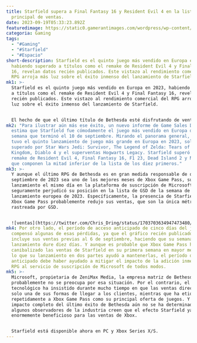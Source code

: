 ```yaml
---
title: Starfield supera a Final Fantasy 16 y Resident Evil 4 en la lista
  principal de ventas.
date: 2023-09-19T05:33:23.892Z
featuredimage: https://static0.gamerantimages.com/wordpress/wp-content/uploads/2023/09/final-fantasy-16-cover-artwork-next-to-sarah-morgan-from-starfield-screenshot.jpg?q=50&fit=contain&w=1140&h=&dpr=1.5
categoria: Gaming
tags:
  - "#Gaming"
  - "#Starfield"
  - "#Espacio"
short-description: Starfield es el quinto juego más vendido en Europa en 2023,
  habiendo superado a títulos como el remake de Resident Evil 4 y Final Fantasy
  16, revelan datos recién publicados. Este vistazo al rendimiento comercial del
  RPG arroja más luz sobre el éxito inmenso del lanzamiento de Starfield.
mk1: >-
  Starfield es el quinto juego más vendido en Europa en 2023, habiendo superado
  a títulos como el remake de Resident Evil 4 y Final Fantasy 16, revelan datos
  recién publicados. Este vistazo al rendimiento comercial del RPG arroja más
  luz sobre el éxito inmenso del lanzamiento de Starfield.


  El hecho de que el último título de Bethesda esté disfrutando de ventas masivas no debería sorprender, especialmente porque Starfield ya se convirtió en un gran éxito en Steam antes de su lanzamiento. Su debut en Xbox Game Pass el primer día también contribuyó a su éxito, llevándolo a seis millones de jugadores dos días después de su lanzamiento el 6 de septiembre. Starfield ostenta así el título del mayor lanzamiento en la historia de Bethesda con un margen considerable.
mk2: "Para ilustrar aún más ese éxito, un nuevo informe de Game Sales Data (GSD)
  estima que Starfield fue cómodamente el juego más vendido en Europa durante la
  semana que terminó el 10 de septiembre. Mirando el panorama general, el RPG
  tuvo el quinto lanzamiento de juego más grande en Europa en 2023, solo
  superado por Star Wars Jedi: Survivor, The Legend of Zelda: Tears of the
  Kingdom, Diablo 4 y el superventas Hogwarts Legacy. Starfield superó así al
  remake de Resident Evil 4, Final Fantasy 16, F1 23, Dead Island 2 y NBA 2K23,
  que componen la mitad inferior de la lista de los diez primeros."
mk3: >-
  Y aunque el último RPG de Bethesda es en gran medida responsable de que
  septiembre de 2023 sea uno de los mejores meses de Xbox Game Pass, su
  lanzamiento el mismo día en la plataforma de suscripción de Microsoft casi
  seguramente perjudicó su posición en la lista de GSD de la semana de
  lanzamiento europea de 2023. Específicamente, la presencia de Starfield en
  Xbox Game Pass probablemente redujo sus ventas, que son la única métrica
  rastreada por GSD.


  ![ventas](https://twitter.com/Chris_Dring/status/1703703634947473480/photo/1 "ventas")
mk4: Por otro lado, el período de acceso anticipado de cinco días del juego
  compensó algunas de esas pérdidas, ya que el gráfico recién publicado también
  incluye sus ventas previas al 6 de septiembre, haciendo que su semana de
  lanzamiento dure diez días. Y aunque es probable que Xbox Game Pass haya
  canibalizado las ventas de Starfield en su primera semana en mayor medida de
  lo que su lanzamiento en dos partes ayudó a mantenerlas, el período de acceso
  anticipado debe haber ayudado a mitigar el impacto de la adición inmediata del
  RPG al servicio de suscripción de Microsoft de todos modos.
mk5: >-
  Microsoft, propietaria de ZeniMax Media, la empresa matriz de Bethesda,
  probablemente no se preocupa por esa situación. Por el contrario, el gigante
  tecnológico ha insistido durante mucho tiempo en que las ventas directas son
  solo una de sus formas de llegar a los clientes, mientras que ha etiquetado
  repetidamente a Xbox Game Pass como su principal oferta de juegos. Y aunque el
  impacto completo del último éxito de Bethesda aún no se ha determinado,
  algunos observadores de la industria creen que el efecto Starfield ya ha sido
  enormemente beneficioso para las ventas de Xbox.


  Starfield está disponible ahora en PC y Xbox Series X/S.
---
```

